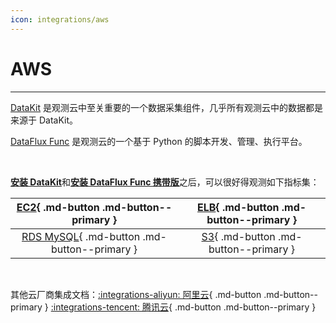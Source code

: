 ```yaml
---
icon: integrations/aws
---
```

# AWS

---

[DataKit](../../../datakit/) 是观测云中至关重要的一个数据采集组件，几乎所有观测云中的数据都是来源于 DataKit。

[DataFlux Func](../../../dataflux-func/) 是观测云的一个基于 Python 的脚本开发、管理、执行平台。

<br />

[**安装 DataKit**](../../../datakit/datakit-install.md)和[**安装 DataFlux Func 携带版**](../../../dataflux-func/maintenance-guide-installation.md)之后，可以很好得观测如下指标集：


|[EC2](ec2.md){ .md-button .md-button--primary }| [ELB](elb.md){ .md-button .md-button--primary } |
| :----: | :----: |
| [RDS MySQL](rds-mysql.md){ .md-button .md-button--primary } | [S3](s3.md){ .md-button .md-button--primary }  |

<br/>

其他云厂商集成文档：[:integrations-aliyun: 阿里云](../aliyun/index.md){ .md-button .md-button--primary }  [:integrations-tencent: 腾讯云](../tencent-cloud/index.md){ .md-button .md-button--primary }
